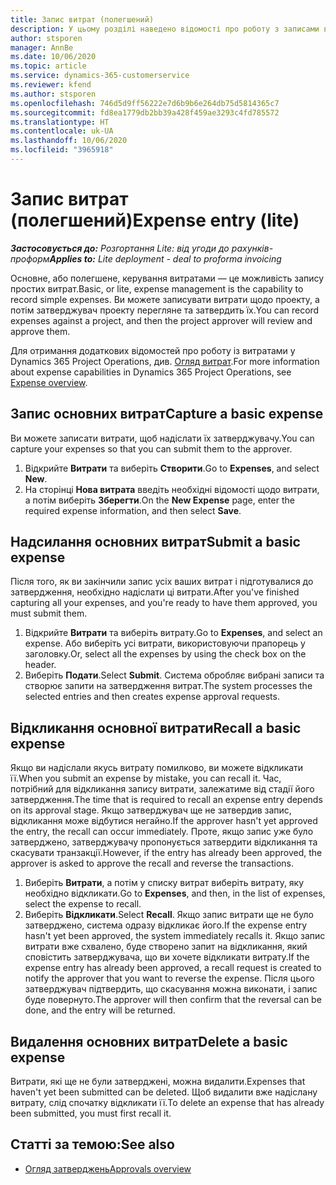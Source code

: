 ```yaml
---
title: Запис витрат (полегшений)
description: У цьому розділі наведено відомості про роботу з записами витрат у полегшеному розгортанні (Lite).
author: stsporen
manager: AnnBe
ms.date: 10/06/2020
ms.topic: article
ms.service: dynamics-365-customerservice
ms.reviewer: kfend
ms.author: stsporen
ms.openlocfilehash: 746d5d9ff56222e7d6b9b6e264db75d5814365c7
ms.sourcegitcommit: fd8ea1779db2bb39a428f459ae3293c4fd785572
ms.translationtype: HT
ms.contentlocale: uk-UA
ms.lasthandoff: 10/06/2020
ms.locfileid: "3965918"
---
```

# <a name="expense-entry-lite"></a><span data-ttu-id="adf0d-103">Запис витрат (полегшений)</span><span class="sxs-lookup"><span data-stu-id="adf0d-103">Expense entry (lite)</span></span>

<span data-ttu-id="adf0d-104">_**Застосовується до:** Розгортання Lite: від угоди до рахунків-проформ_</span><span class="sxs-lookup"><span data-stu-id="adf0d-104">_**Applies to:** Lite deployment - deal to proforma invoicing_</span></span>

<span data-ttu-id="adf0d-105">Основне, або полегшене, керування витратами — це можливість запису простих витрат.</span><span class="sxs-lookup"><span data-stu-id="adf0d-105">Basic, or lite, expense management is the capability to record simple expenses.</span></span> <span data-ttu-id="adf0d-106">Ви можете записувати витрати щодо проекту, а потім затверджувач проекту перегляне та затвердить їх.</span><span class="sxs-lookup"><span data-stu-id="adf0d-106">You can record expenses against a project, and then the project approver will review and approve them.</span></span>

<span data-ttu-id="adf0d-107">Для отримання додаткових відомостей про роботу із витратами у Dynamics 365 Project Operations, див. [Огляд витрат](expense-overview.md).</span><span class="sxs-lookup"><span data-stu-id="adf0d-107">For more information about expense capabilities in Dynamics 365 Project Operations, see [Expense overview](expense-overview.md).</span></span>

## <a name="capture-a-basic-expense"></a><span data-ttu-id="adf0d-108">Запис основних витрат</span><span class="sxs-lookup"><span data-stu-id="adf0d-108">Capture a basic expense</span></span>

<span data-ttu-id="adf0d-109">Ви можете записати витрати, щоб надіслати їх затверджувачу.</span><span class="sxs-lookup"><span data-stu-id="adf0d-109">You can capture your expenses so that you can submit them to the approver.</span></span>

1. <span data-ttu-id="adf0d-110">Відкрийте **Витрати** та виберіть **Створити**.</span><span class="sxs-lookup"><span data-stu-id="adf0d-110">Go to **Expenses**, and select **New**.</span></span>
2. <span data-ttu-id="adf0d-111">На сторінці **Нова витрата** введіть необхідні відомості щодо витрати, а потім виберіть **Зберегти**.</span><span class="sxs-lookup"><span data-stu-id="adf0d-111">On the **New Expense** page, enter the required expense information, and then select **Save**.</span></span>

## <a name="submit-a-basic-expense"></a><span data-ttu-id="adf0d-112">Надсилання основних витрат</span><span class="sxs-lookup"><span data-stu-id="adf0d-112">Submit a basic expense</span></span>

<span data-ttu-id="adf0d-113">Після того, як ви закінчили запис усіх ваших витрат і підготувалися до затвердження, необхідно надіслати ці витрати.</span><span class="sxs-lookup"><span data-stu-id="adf0d-113">After you've finished capturing all your expenses, and you're ready to have them approved, you must submit them.</span></span>

1. <span data-ttu-id="adf0d-114">Відкрийте **Витрати** та виберіть витрату.</span><span class="sxs-lookup"><span data-stu-id="adf0d-114">Go to **Expenses**, and select an expense.</span></span> <span data-ttu-id="adf0d-115">Або виберіть усі витрати, використовуючи прапорець у заголовку.</span><span class="sxs-lookup"><span data-stu-id="adf0d-115">Or, select all the expenses by using the check box on the header.</span></span>
2. <span data-ttu-id="adf0d-116">Виберіть **Подати**.</span><span class="sxs-lookup"><span data-stu-id="adf0d-116">Select **Submit**.</span></span> <span data-ttu-id="adf0d-117">Система обробляє вибрані записи та створює запити на затвердження витрат.</span><span class="sxs-lookup"><span data-stu-id="adf0d-117">The system processes the selected entries and then creates expense approval requests.</span></span>

## <a name="recall-a-basic-expense"></a><span data-ttu-id="adf0d-118">Відкликання основної витрати</span><span class="sxs-lookup"><span data-stu-id="adf0d-118">Recall a basic expense</span></span>

<span data-ttu-id="adf0d-119">Якщо ви надіслали якусь витрату помилково, ви можете відкликати її.</span><span class="sxs-lookup"><span data-stu-id="adf0d-119">When you submit an expense by mistake, you can recall it.</span></span> <span data-ttu-id="adf0d-120">Час, потрібний для відкликання запису витрати, залежатиме від стадії його затвердження.</span><span class="sxs-lookup"><span data-stu-id="adf0d-120">The time that is required to recall an expense entry depends on its approval stage.</span></span>  <span data-ttu-id="adf0d-121">Якщо затверджувач ще не затвердив запис, відкликання може відбутися негайно.</span><span class="sxs-lookup"><span data-stu-id="adf0d-121">If the approver hasn't yet approved the entry, the recall can occur immediately.</span></span> <span data-ttu-id="adf0d-122">Проте, якщо запис уже було затверджено, затверджувачу пропонується затвердити відкликання та скасувати транзакції.</span><span class="sxs-lookup"><span data-stu-id="adf0d-122">However, if the entry has already been approved, the approver is asked to approve the recall and reverse the transactions.</span></span>

1. <span data-ttu-id="adf0d-123">Виберіть **Витрати**, а потім у списку витрат виберіть витрату, яку необхідно відкликати.</span><span class="sxs-lookup"><span data-stu-id="adf0d-123">Go to **Expenses**, and then, in the list of expenses, select the expense to recall.</span></span>
2. <span data-ttu-id="adf0d-124">Виберіть **Відкликати**.</span><span class="sxs-lookup"><span data-stu-id="adf0d-124">Select **Recall**.</span></span> <span data-ttu-id="adf0d-125">Якщо запис витрати ще не було затверджено, система одразу відкликає його.</span><span class="sxs-lookup"><span data-stu-id="adf0d-125">If the expense entry hasn't yet been approved, the system immediately recalls it.</span></span> <span data-ttu-id="adf0d-126">Якщо запис витрати вже схвалено, буде створено запит на відкликання, який сповістить затверджувача, що ви хочете відкликати витрату.</span><span class="sxs-lookup"><span data-stu-id="adf0d-126">If the expense entry has already been approved, a recall request is created to notify the approver that you want to reverse the expense.</span></span> <span data-ttu-id="adf0d-127">Після цього затверджувач підтвердить, що скасування можна виконати, і запис буде повернуто.</span><span class="sxs-lookup"><span data-stu-id="adf0d-127">The approver will then confirm that the reversal can be done, and the entry will be returned.</span></span>

## <a name="delete-a-basic-expense"></a><span data-ttu-id="adf0d-128">Видалення основних витрат</span><span class="sxs-lookup"><span data-stu-id="adf0d-128">Delete a basic expense</span></span>

<span data-ttu-id="adf0d-129">Витрати, які ще не були затверджені, можна видалити.</span><span class="sxs-lookup"><span data-stu-id="adf0d-129">Expenses that haven't yet been submitted can be deleted.</span></span> <span data-ttu-id="adf0d-130">Щоб видалити вже надіслану витрату, слід спочатку відкликати її.</span><span class="sxs-lookup"><span data-stu-id="adf0d-130">To delete an expense that has already been submitted, you must first recall it.</span></span>

## <a name="see-also"></a><span data-ttu-id="adf0d-131">Статті за темою:</span><span class="sxs-lookup"><span data-stu-id="adf0d-131">See also</span></span>

- [<span data-ttu-id="adf0d-132">Огляд затверджень</span><span class="sxs-lookup"><span data-stu-id="adf0d-132">Approvals overview</span></span>](../approvals/approvals-overview.md)
